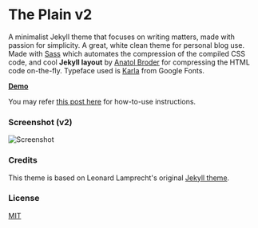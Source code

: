 # The Plain v2

A minimalist Jekyll theme that focuses on writing matters, made with passion for simplicity. A great, white clean theme for personal blog use. Made with [Sass](https://github.com/sass/sass) which automates the compression of the compiled CSS code, and cool **Jekyll layout** by [Anatol Broder](http://jch.penibelst.de/) for compressing the HTML code on-the-fly. Typeface used is [Karla](https://fonts.google.com/specimen/Karla?selection.family=Karla) from Google Fonts.

[**Demo**](http://heiswayi.github.io/the-plain/)

You may refer [this post here](http://heiswayi.github.io/the-plain.html) for how-to-use instructions.

### Screenshot (v2)

![Screenshot](http://i.imgur.com/btWdSS0.png)

### Credits

This theme is based on Leonard Lamprecht's original [Jekyll theme](https://github.com/leo/leo.github.io).

### License

[MIT](LICENSE.md)
